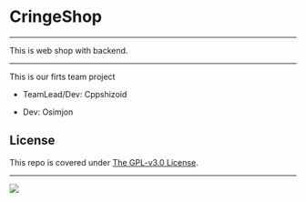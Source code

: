 # CringeShop
---

This is web shop with backend.

---
This is our firts team project


* TeamLead/Dev: Cppshizoid

* Dev: Osimjon

## License

This repo is covered under [The GPL-v3.0 License](LICENSE).

---
![](https://img.shields.io/tokei/lines/github/cppshizoidS/CringeShop)
